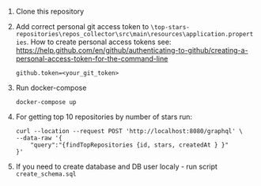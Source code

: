 1) Clone this repository
2) Add correct personal git access token to `\top-stars-repositories\repos_collector\src\main\resources\application.properties`.
    How to create personal access tokens see: 
    https://help.github.com/en/github/authenticating-to-github/creating-a-personal-access-token-for-the-command-line
    ```
    github.token=<your_git_token>
   ```
3) Run docker-compose
    ```
    docker-compose up
   ```
4) For getting top 10 repositories by number of stars run:
    ```
    curl --location --request POST 'http://localhost:8080/graphql' \
    --data-raw '{
        "query":"{findTopRepositories {id, stars, createdAt } }"
    }'
   ```
   
5) If you need to create database and DB user localy - run script `create_schema.sql`